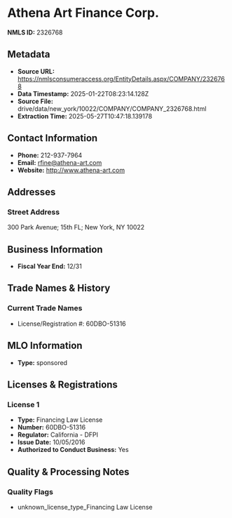 # Athena Art Finance Corp.

**NMLS ID:** 2326768

## Metadata
- **Source URL:** https://nmlsconsumeraccess.org/EntityDetails.aspx/COMPANY/2326768
- **Data Timestamp:** 2025-01-22T08:23:14.128Z
- **Source File:** drive/data/new_york/10022/COMPANY/COMPANY_2326768.html
- **Extraction Time:** 2025-05-27T10:47:18.139178

## Contact Information
- **Phone:** 212-937-7964
- **Email:** rfine@athena-art.com
- **Website:** http://www.athena-art.com

## Addresses
### Street Address
300 Park Avenue; 15th FL; New York, NY 10022

## Business Information
- **Fiscal Year End:** 12/31

## Trade Names & History
### Current Trade Names
- License/Registration #: 60DBO-51316

## MLO Information
- **Type:** sponsored

## Licenses & Registrations

### License 1
- **Type:** Financing Law License
- **Number:** 60DBO-51316
- **Regulator:** California - DFPI
- **Issue Date:** 10/05/2016
- **Authorized to Conduct Business:** Yes

## Quality & Processing Notes
### Quality Flags
- unknown_license_type_Financing Law License
